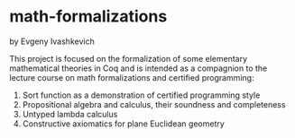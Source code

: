 # math-formalizations

by Evgeny Ivashkevich

This project is focused on the formalization of some elementary mathematical theories in Coq and is intended as a compagnion to the lecture course on math formalizations and certified programming:

1. Sort function as a demonstration of certified programming style
3. Propositional algebra and calculus, their soundness and completeness
5. Untyped lambda calculus
7. Constructive axiomatics for plane Euclidean geometry
